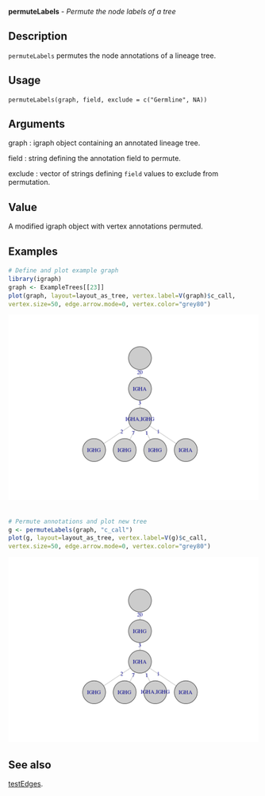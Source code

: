**permuteLabels** - *Permute the node labels of a tree*

Description
--------------------

`permuteLabels` permutes the node annotations of a lineage tree.


Usage
--------------------
```
permuteLabels(graph, field, exclude = c("Germline", NA))
```

Arguments
-------------------

graph
:   igraph object containing an annotated lineage tree.

field
:   string defining the annotation field to permute.

exclude
:   vector of strings defining `field` values to exclude 
from permutation.




Value
-------------------

A modified igraph object with vertex annotations permuted.



Examples
-------------------

```R
# Define and plot example graph
library(igraph)
graph <- ExampleTrees[[23]]
plot(graph, layout=layout_as_tree, vertex.label=V(graph)$c_call, 
vertex.size=50, edge.arrow.mode=0, vertex.color="grey80")

```

![2](permuteLabels-2.png)

```R

# Permute annotations and plot new tree
g <- permuteLabels(graph, "c_call")
plot(g, layout=layout_as_tree, vertex.label=V(g)$c_call,
vertex.size=50, edge.arrow.mode=0, vertex.color="grey80")
```

![4](permuteLabels-4.png)


See also
-------------------

[testEdges](testEdges.md).







